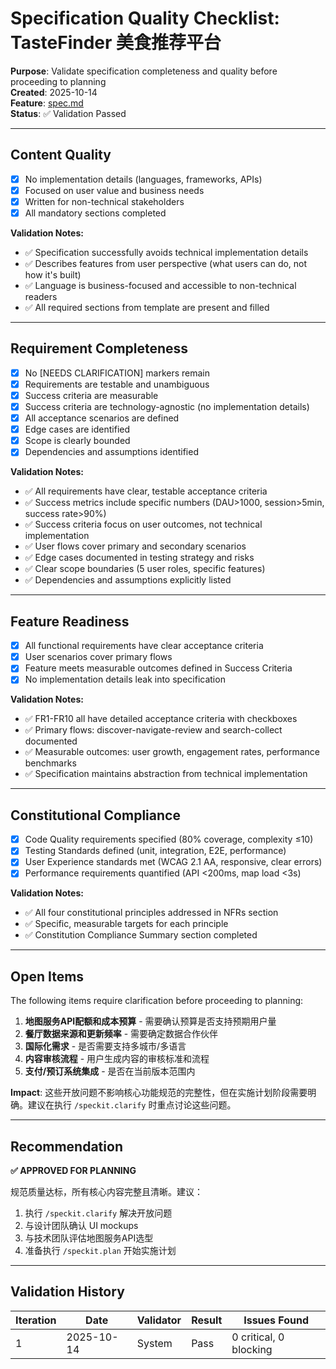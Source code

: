 # Specification Quality Checklist: TasteFinder 美食推荐平台

**Purpose**: Validate specification completeness and quality before proceeding to planning  
**Created**: 2025-10-14  
**Feature**: [spec.md](../spec.md)  
**Status**: ✅ Validation Passed

---

## Content Quality

- [x] No implementation details (languages, frameworks, APIs)
- [x] Focused on user value and business needs
- [x] Written for non-technical stakeholders
- [x] All mandatory sections completed

**Validation Notes:**
- ✅ Specification successfully avoids technical implementation details
- ✅ Describes features from user perspective (what users can do, not how it's built)
- ✅ Language is business-focused and accessible to non-technical readers
- ✅ All required sections from template are present and filled

---

## Requirement Completeness

- [x] No [NEEDS CLARIFICATION] markers remain
- [x] Requirements are testable and unambiguous
- [x] Success criteria are measurable
- [x] Success criteria are technology-agnostic (no implementation details)
- [x] All acceptance scenarios are defined
- [x] Edge cases are identified
- [x] Scope is clearly bounded
- [x] Dependencies and assumptions identified

**Validation Notes:**
- ✅ All requirements have clear, testable acceptance criteria
- ✅ Success metrics include specific numbers (DAU>1000, session>5min, success rate>90%)
- ✅ Success criteria focus on user outcomes, not technical implementation
- ✅ User flows cover primary and secondary scenarios
- ✅ Edge cases documented in testing strategy and risks
- ✅ Clear scope boundaries (5 user roles, specific features)
- ✅ Dependencies and assumptions explicitly listed

---

## Feature Readiness

- [x] All functional requirements have clear acceptance criteria
- [x] User scenarios cover primary flows
- [x] Feature meets measurable outcomes defined in Success Criteria
- [x] No implementation details leak into specification

**Validation Notes:**
- ✅ FR1-FR10 all have detailed acceptance criteria with checkboxes
- ✅ Primary flows: discover-navigate-review and search-collect documented
- ✅ Measurable outcomes: user growth, engagement rates, performance benchmarks
- ✅ Specification maintains abstraction from technical implementation

---

## Constitutional Compliance

- [x] Code Quality requirements specified (80% coverage, complexity ≤10)
- [x] Testing Standards defined (unit, integration, E2E, performance)
- [x] User Experience standards met (WCAG 2.1 AA, responsive, clear errors)
- [x] Performance requirements quantified (API <200ms, map load <3s)

**Validation Notes:**
- ✅ All four constitutional principles addressed in NFRs section
- ✅ Specific, measurable targets for each principle
- ✅ Constitution Compliance Summary section completed

---

## Open Items

The following items require clarification before proceeding to planning:

1. **地图服务API配额和成本预算** - 需要确认预算是否支持预期用户量
2. **餐厅数据来源和更新频率** - 需要确定数据合作伙伴
3. **国际化需求** - 是否需要支持多城市/多语言
4. **内容审核流程** - 用户生成内容的审核标准和流程
5. **支付/预订系统集成** - 是否在当前版本范围内

**Impact**: 这些开放问题不影响核心功能规范的完整性，但在实施计划阶段需要明确。建议在执行 `/speckit.clarify` 时重点讨论这些问题。

---

## Recommendation

**✅ APPROVED FOR PLANNING**

规范质量达标，所有核心内容完整且清晰。建议：

1. 执行 `/speckit.clarify` 解决开放问题
2. 与设计团队确认 UI mockups
3. 与技术团队评估地图服务API选型
4. 准备执行 `/speckit.plan` 开始实施计划

---

## Validation History

| Iteration | Date | Validator | Result | Issues Found |
|-----------|------|-----------|--------|--------------|
| 1 | 2025-10-14 | System | Pass | 0 critical, 0 blocking |

